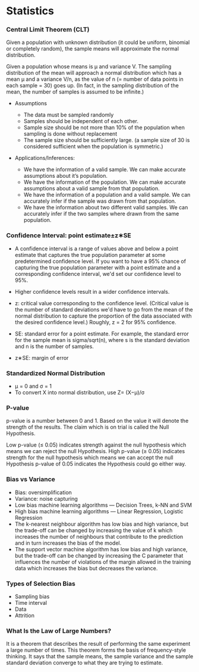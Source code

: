# Statistics

### Central Limit Theorem (CLT)
Given a population with unknown distribution (it could be uniform, binomial or completely random), the sample means will approximate the normal distribution.

Given a population whose means is μ and variance V. The sampling distribution of the mean will approach a normal distribution which has a mean μ and a variance V/n, as the value of n (= number of data points in each sample = 30) goes up. (In fact, in the sampling distribution of the mean, the number of samples is assumed to be infinite.)

* Assumptions
  * The data must be sampled randomly
  * Samples should be independent of each other.
  * Sample size should be not more than 10% of the population when sampling is done without replacement
  * The sample size should be sufficiently large. (a sample size of 30 is considered sufficient when the population is symmetric.)
 
* Applications/Inferences:
  * We have the information of a valid sample. We can make accurate assumptions about it’s population.
  * We have the information of the population. We can make accurate assumptions about a valid sample from that population.
  * We have the information of a population and a valid sample. We can accurately infer if the sample was drawn from that population.
  * We have the information about two different valid samples. We can accurately infer if the two samples where drawn from the same population.

### Confidence Interval: point estimate±z∗SE

* A confidence interval is a range of values above and below a point estimate that captures the true population parameter at some predetermined confidence level. 
If you want to have a 95% chance of capturing the true population parameter with a point estimate and a corresponding confidence interval, we'd set our confidence level to 95%.
* Higher confidence levels result in a wider confidence intervals.

* z: critical value corresponding to the confidence level. (Critical value is the number of standard deviations we'd have to go from the mean of the normal distribution to capture the proportion of the data associated with the desired confidence level.) Roughly, z = 2 for 95% confidence.
* SE: standard error for a point estimate. For example, the standard error for the sample mean is sigma/sqrt(n), where s is the standard deviation and n is the number of samples.
* z∗SE: margin of error

### Standardized Normal Distribution
*  μ = 0 and σ = 1
*  To convert X into normal distribution, use Z= (X−μ)/σ

### P-value
p-value is a number between 0 and 1. Based on the value it will denote the strength of the results. The claim which is on trial is called the Null Hypothesis.

Low p-value (≤ 0.05) indicates strength against the null hypothesis which means we can reject the null Hypothesis. High p-value (≥ 0.05) indicates strength for the null hypothesis which means we can accept the null Hypothesis p-value of 0.05 indicates the Hypothesis could go either way.
### Bias vs Variance
  * Bias: oversimplification
  * Variance: noise capturing
  * Low bias machine learning algorithms — Decision Trees, k-NN and SVM 
  * High bias machine learning algorithms — Linear Regression, Logistic Regression  
  * The k-nearest neighbour algorithm has low bias and high variance, but the trade-off can be changed by increasing the value of k which increases the number of neighbours that contribute to the prediction and in turn increases the bias of the model.
  * The support vector machine algorithm has low bias and high variance, but the trade-off can be changed by increasing the C parameter that influences the number of violations of the margin allowed in the training data which increases the bias but decreases the variance.

### Types of Selection Bias
  * Sampling bias
  * Time interval
  * Data
  * Attrition
  
### What Is the Law of Large Numbers?
It is a theorem that describes the result of performing the same experiment a large number of times. This theorem forms the basis of frequency-style thinking. It says that the sample means, the sample variance and the sample standard deviation converge to what they are trying to estimate.
